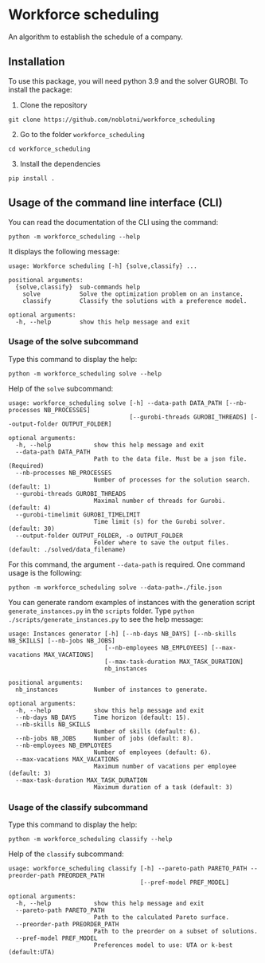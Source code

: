 # Workforce scheduling

An algorithm to establish the schedule of a company.

## Installation

To use this package, you will need python 3.9 and the solver GUROBI. To install the package:

1. Clone the repository
```
git clone https://github.com/noblotni/workforce_scheduling
```
2. Go to the folder `workforce_scheduling`
```
cd workforce_scheduling
```
3. Install the dependencies
```
pip install .
``` 

## Usage of the command line interface (CLI)

You can read the documentation of the CLI using the command:
```shell
python -m workforce_scheduling --help
```
It displays the following message:
```
usage: Workforce scheduling [-h] {solve,classify} ...

positional arguments:
  {solve,classify}  sub-commands help
    solve           Solve the optimization problem on an instance.
    classify        Classify the solutions with a preference model.

optional arguments:
  -h, --help        show this help message and exit
```

### Usage of the solve subcommand

Type this command to display the help:
```shell
python -m workforce_scheduling solve --help
```
Help of the `solve` subcommand:
```
usage: workforce_scheduling solve [-h] --data-path DATA_PATH [--nb-processes NB_PROCESSES]
                                  [--gurobi-threads GUROBI_THREADS] [--output-folder OUTPUT_FOLDER]

optional arguments:
  -h, --help            show this help message and exit
  --data-path DATA_PATH
                        Path to the data file. Must be a json file. (Required)
  --nb-processes NB_PROCESSES
                        Number of processes for the solution search. (default: 1)
  --gurobi-threads GUROBI_THREADS
                        Maximal number of threads for Gurobi. (default: 4)
  --gurobi-timelimit GUROBI_TIMELIMIT
                        Time limit (s) for the Gurobi solver. (default: 30)
  --output-folder OUTPUT_FOLDER, -o OUTPUT_FOLDER
                        Folder where to save the output files. (default: ./solved/data_filename)
```

For this command, the argument `--data-path` is required. One command usage is the following:

```shell
python -m workforce_scheduling solve --data-path=./file.json
```

You can generate random examples of instances with the generation script `generate_instances.py` in the `scripts` folder. Type  `python ./scripts/generate_instances.py` to see the help message:

```
usage: Instances generator [-h] [--nb-days NB_DAYS] [--nb-skills NB_SKILLS] [--nb-jobs NB_JOBS]
                           [--nb-employees NB_EMPLOYEES] [--max-vacations MAX_VACATIONS]
                           [--max-task-duration MAX_TASK_DURATION]
                           nb_instances

positional arguments:
  nb_instances          Number of instances to generate.

optional arguments:
  -h, --help            show this help message and exit
  --nb-days NB_DAYS     Time horizon (default: 15).
  --nb-skills NB_SKILLS
                        Number of skills (default: 6).
  --nb-jobs NB_JOBS     Number of jobs (default: 8).
  --nb-employees NB_EMPLOYEES
                        Number of employees (default: 6).
  --max-vacations MAX_VACATIONS
                        Maximum number of vacations per employee (default: 3)
  --max-task-duration MAX_TASK_DURATION
                        Maximum duration of a task (default: 3)

```

### Usage of the classify subcommand

Type this command to display the help:
```
python -m workforce_scheduling classify --help
```
Help of the `classify` subcommand:
```
usage: workforce_scheduling classify [-h] --pareto-path PARETO_PATH --preorder-path PREORDER_PATH
                                     [--pref-model PREF_MODEL]

optional arguments:
  -h, --help            show this help message and exit
  --pareto-path PARETO_PATH
                        Path to the calculated Pareto surface.
  --preorder-path PREORDER_PATH
                        Path to the preorder on a subset of solutions.
  --pref-model PREF_MODEL
                        Preferences model to use: UTA or k-best (default:UTA)
```